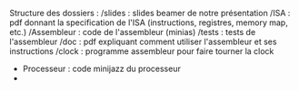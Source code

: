 Structure des dossiers :
/slides : slides beamer de notre présentation
/ISA : pdf donnant la specification de l'ISA (instructions, registres, memory map, etc.)
/Assembleur : code de l'assembleur (minias)
  /tests : tests de l'assembleur
  /doc : pdf expliquant comment utiliser l'assembleur et ses instructions
  /clock : programme assembleur pour faire tourner la clock
- Processeur : code minijazz du processeur
- 